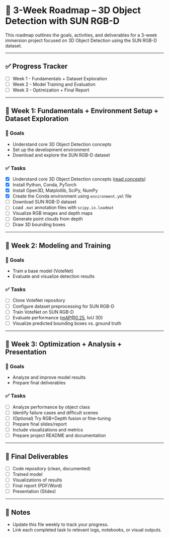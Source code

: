 # 📍 3-Week Roadmap – 3D Object Detection with SUN RGB-D

This roadmap outlines the goals, activities, and deliverables for a 3-week immersion project focused on 3D Object Detection using the SUN RGB-D dataset.

---

## ✅ Progress Tracker

- [ ] Week 1 - Fundamentals + Dataset Exploration
- [ ] Week 2 - Model Training and Evaluation
- [ ] Week 3 - Optimization + Final Report

---

## 📅 Week 1: Fundamentals + Environment Setup + Dataset Exploration

### 🎯 Goals
- Understand core 3D Object Detection concepts
- Set up the development environment
- Download and explore the SUN RGB-D dataset

### ✅ Tasks
- [X] Understand core 3D Object Detection concepts ([read concepts](./docs/Core_3D_Object_Detection_Concepts.md))
- [X] Install Python, Conda, PyTorch
- [X] Install Open3D, Matplotlib, SciPy, NumPy
- [X] Create the Conda environment using `environment.yml` file
- [ ] Download SUN RGB-D dataset
- [ ] Load `.mat` annotation files with `scipy.io.loadmat`
- [ ] Visualize RGB images and depth maps
- [ ] Generate point clouds from depth
- [ ] Draw 3D bounding boxes

---

## 📅 Week 2: Modeling and Training

### 🎯 Goals
- Train a base model (VoteNet)
- Evaluate and visualize detection results

### ✅ Tasks
- [ ] Clone VoteNet repository
- [ ] Configure dataset preprocessing for SUN RGB-D
- [ ] Train VoteNet on SUN RGB-D
- [ ] Evaluate performance (mAP@0.25, IoU 3D)
- [ ] Visualize predicted bounding boxes vs. ground truth

---

## 📅 Week 3: Optimization + Analysis + Presentation

### 🎯 Goals
- Analyze and improve model results
- Prepare final deliverables

### ✅ Tasks
- [ ] Analyze performance by object class
- [ ] Identify failure cases and difficult scenes
- [ ] (Optional) Try RGB+Depth fusion or fine-tuning
- [ ] Prepare final slides/report
- [ ] Include visualizations and metrics
- [ ] Prepare project README and documentation

---

## 🎁 Final Deliverables

- [ ] Code repository (clean, documented)
- [ ] Trained model
- [ ] Visualizations of results
- [ ] Final report (PDF/Word)
- [ ] Presentation (Slides)

---

## 📌 Notes

- Update this file weekly to track your progress.
- Link each completed task to relevant logs, notebooks, or visual outputs.
